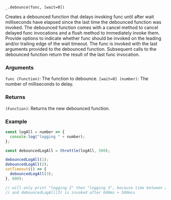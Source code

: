```
_.debounce(func, [wait=0])
```

Creates a debounced function that delays invoking func until after wait milliseconds have elapsed since the last time the debounced function was invoked. The debounced function comes with a cancel method to cancel delayed func invocations and a flush method to immediately invoke them. Provide options to indicate whether func should be invoked on the leading and/or trailing edge of the wait timeout. The func is invoked with the last arguments provided to the debounced function. Subsequent calls to the debounced function return the result of the last func invocation.

### Arguments

`func (Function)`: The function to debounce.
`[wait=0] (number)`: The number of milliseconds to delay.

### Returns

`(Function)`: Returns the new debounced function.

### Example

```javascript
const logAll = number => {
  console.log("logging " + number);
};

const debouncedLogAll = throttle(logAll, 500);

debouncedLogAll(1);
debouncedLogAll(2);
setTimeout(() => {
  debouncedLogAll(3);
}, 600);

// will only print "logging 2" then "logging 3", because time between 2 call is < 500ms, and debouncedLogAll(2) is invoked last
// and debouncedLogAll(3) is invoked after 600ms > 500mss
```
